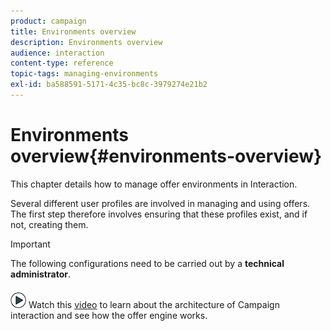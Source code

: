 ```yaml
---
product: campaign
title: Environments overview
description: Environments overview
audience: interaction
content-type: reference
topic-tags: managing-environments
exl-id: ba588591-5171-4c35-bc8c-3979274e21b2
---
```

# Environments overview{#environments-overview}

This chapter details how to manage offer environments in Interaction.

Several different user profiles are involved in managing and using offers. The first step therefore involves ensuring that these profiles exist, and if not, creating them.

>[!IMPORTANT]
>
>The following configurations need to be carried out by a **technical administrator**.

![](assets/do-not-localize/how-to-video.png) Watch this [video](https://helpx.adobe.com/campaign/classic/how-to/architecture-of-acs-v6.html?playlist=/ccx/v1/collection/product/campaign/classic/segment/digital-marketers/explevel/intermediate/applaunch/get-started/collection.ccx.js&ref=helpx.adobe.com) to learn about the architecture of Campaign interaction and see how the offer engine works.
